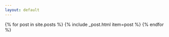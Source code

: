 ```yaml
---
layout: default
---
```


<div id="posts">

  {% for post in site.posts %}
    {% include _post.html item=post %}
  {% endfor %}

</div>

